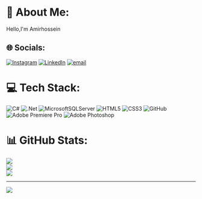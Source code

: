 # 💫 About Me:
Hello,I'm Amirhossein
 

## 🌐 Socials:
[![Instagram](https://img.shields.io/badge/Instagram-%23E4405F.svg?logo=Instagram&logoColor=white)](https://instagram.com/amirhosseinrahrovi) [![LinkedIn](https://img.shields.io/badge/LinkedIn-%230077B5.svg?logo=linkedin&logoColor=white)](https://linkedin.com/in/amirhossein-rahrovi-431964240) [![email](https://img.shields.io/badge/Email-D14836?logo=gmail&logoColor=white)](mailto:amir.hossein.rahrovi82@gmail.com) 

# 💻 Tech Stack:
![C#](https://img.shields.io/badge/c%23-%23239120.svg?style=for-the-badge&logo=csharp&logoColor=white) ![.Net](https://img.shields.io/badge/.NET-5C2D91?style=for-the-badge&logo=.net&logoColor=white) ![MicrosoftSQLServer](https://img.shields.io/badge/Microsoft%20SQL%20Server-CC2927?style=for-the-badge&logo=microsoft%20sql%20server&logoColor=white) ![HTML5](https://img.shields.io/badge/html5-%23E34F26.svg?style=for-the-badge&logo=html5&logoColor=white) ![CSS3](https://img.shields.io/badge/css3-%231572B6.svg?style=for-the-badge&logo=css3&logoColor=white) ![GitHub](https://img.shields.io/badge/github-%23121011.svg?style=for-the-badge&logo=github&logoColor=white) ![Adobe Premiere Pro](https://img.shields.io/badge/Adobe%20Premiere%20Pro-9999FF.svg?style=for-the-badge&logo=Adobe%20Premiere%20Pro&logoColor=white) ![Adobe Photoshop](https://img.shields.io/badge/adobe%20photoshop-%2331A8FF.svg?style=for-the-badge&logo=adobe%20photoshop&logoColor=white)
# 📊 GitHub Stats:
![](https://github-readme-stats.vercel.app/api?username=amirhosseinrahrovi&theme=shadow_blue&hide_border=false&include_all_commits=true&count_private=true)<br/>
![](https://nirzak-streak-stats.vercel.app/?user=amirhosseinrahrovi&theme=shadow_blue&hide_border=false)<br/>
![](https://github-readme-stats.vercel.app/api/top-langs/?username=amirhosseinrahrovi&theme=shadow_blue&hide_border=false&include_all_commits=true&count_private=true&layout=compact)

---
[![](https://visitcount.itsvg.in/api?id=amirhosseinrahrovi&icon=0&color=0)](https://visitcount.itsvg.in)

<!-- Proudly created with GPRM ( https://gprm.itsvg.in ) -->
